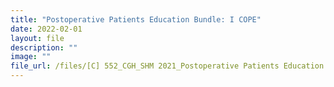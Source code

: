 ```yaml
---
title: "Postoperative Patients Education Bundle: I COPE"
date: 2022-02-01
layout: file
description: ""
image: ""
file_url: /files/[C] 552_CGH_SHM 2021_Postoperative Patients Education Bundle - ICOPE.pdf
---
```

